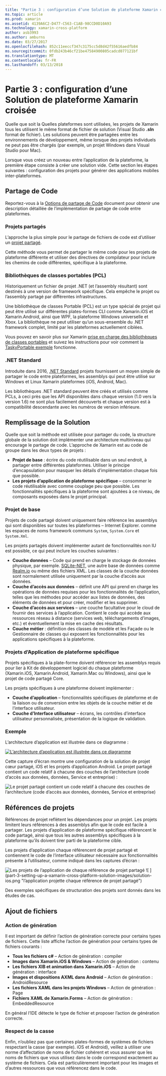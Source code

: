 ```yaml
---
title: "Partie 3 : configuration d’une Solution de plateforme Xamarin croisée"
ms.topic: article
ms.prod: xamarin
ms.assetid: 4139A6C2-D477-C563-C1AB-98CCD0D10A93
ms.technology: xamarin-cross-platform
author: asb3993
ms.author: amburns
ms.date: 03/27/2017
ms.openlocfilehash: 852c11eeccf347c3175cc5d8d42f55616aedfb84
ms.sourcegitcommit: 0fdb243b46cf21be47584900805cadcd077121bf
ms.translationtype: MT
ms.contentlocale: fr-FR
ms.lasthandoff: 03/13/2018
---
```

# <a name="part-3---setting-up-a-xamarin-cross-platform-solution"></a>Partie 3 : configuration d’une Solution de plateforme Xamarin croisée

Quelle que soit la Quelles plateformes sont utilisées, les projets de Xamarin tous les utilisent le même format de fichier de solution (Visual Studio **.sln** format de fichier). Les solutions peuvent être partagées entre les environnements de développement, même lorsque des projets individuels ne peut pas être chargés (par exemple, un projet Windows dans Visual Studio pour Mac).



Lorsque vous créez un nouveau entre l’application de la plateforme, la première étape consiste à créer une solution vide. Cette section les étapes suivantes : configuration des projets pour générer des applications mobiles inter-plateformes.

 <a name="Sharing_Code" />


## <a name="sharing-code"></a>Partage de Code

Reportez-vous à la [Options de partage de Code](~/cross-platform/app-fundamentals/code-sharing.md) document pour obtenir une description détaillée de l’implémentation de partage de code entre plateformes.

 <a name="Shared_Asset_Projects" />


### <a name="shared-projects"></a>Projets partagés

L’approche la plus simple pour le partage de fichiers de code est d’utiliser un [projet partagé](~/cross-platform/app-fundamentals/shared-projects.md).

Cette méthode vous permet de partager le même code pour les projets de plateforme différente et utiliser des directives de compilateur pour inclure les chemins de code différentes, spécifique à la plateforme.

 <a name="Portable_Class_Libraries" />


### <a name="portable-class-libraries-pcl"></a>Bibliothèques de classes portables (PCL)

Historiquement un fichier de projet .NET (et l’assembly résultant) sont destinés à une version de framework spécifique. Cela empêche le projet ou l’assembly partagé par différentes infrastructures.

Une bibliothèque de classes Portable (PCL) est un type spécial de projet qui peut être utilisé sur différentes plates-formes CLI comme Xamarin.iOS et Xamarin.Android, ainsi que WPF, la plateforme Windows universelle et Xbox. La bibliothèque ne peut utiliser qu’un sous-ensemble du .NET framework complet, limité par les plateformes actuellement ciblées.

Vous pouvez en savoir plus sur Xamarin [prise en charge des bibliothèques de classes portables](~/cross-platform/app-fundamentals/pcl.md) et suivez les instructions pour voir comment la [TaskyPortable exemple](https://github.com/xamarin/mobile-samples/tree/master/TaskyPortable) fonctionne.


### <a name="net-standard"></a>.NET Standard

Introduite dans 2016, [.NET Standard](~/cross-platform/app-fundamentals/net-standard.md) projets fournissent un moyen simple de partager le code entre plateformes, les assemblys qui peut être utilisé sur Windows et Linux Xamarin plateformes (iOS, Android, Mac).

Les bibliothèques .NET standard peuvent être créés et utilisés comme PCLs, à ceci près que les API disponibles dans chaque version (1.0 vers la version 1.6) ne sont plus facilement découverts et chaque version est à compatibilité descendante avec les numéros de version inférieure.



 <a name="Populating_the_Solution" />


## <a name="populating-the-solution"></a>Remplissage de la Solution

Quelle que soit la méthode est utilisée pour partager du code, la structure globale de la solution doit implémenter une architecture multiniveau qui encourage le partage de code.
L’approche de Xamarin est au code de groupe dans les deux types de projets :

-   **Projet de base** : écrire du code réutilisable dans un seul endroit, à partager entre différentes plateformes. Utiliser le principe d’encapsulation pour masquer les détails d’implémentation chaque fois que possible.
-   **Les projets d’application de plateforme spécifique** – consommer le code réutilisable avec comme couplage peu que possible. Les fonctionnalités spécifiques à la plateforme sont ajoutées à ce niveau, de composants exposées dans le projet principal.


 <a name="Core_Project" />


### <a name="core-project"></a>Projet de base

Projets de code partagé doivent uniquement faire référence les assemblys qui sont disponibles sur toutes les plateformes – Internet Explorer. comme les espaces de noms framework communs `System`, `System.Core` et `System.Xml`.

Les projets partagés doivent implémenter autant de fonctionnalités non IU est possible, ce qui peut inclure les couches suivantes :

-   **Couche données** – Code qui prend en charge le stockage de données physique, par exemple.  [SQLite-NET](https://github.com/praeclarum/sqlite-net), une autre base de données comme [Realm.io](https://realm.io/products/realm-mobile-database/) ou même des fichiers XML. Les classes de la couche données sont normalement utilisée uniquement par la couche d’accès aux données.
-   **Couche d’accès aux données** – définit une API qui prend en charge les opérations de données requises pour les fonctionnalités de l’application, telles que les méthodes pour accéder aux listes de données, des éléments de données et pour créer, modifier et les supprimer.
-   **Couche d’accès aux services** – une couche facultative pour le cloud de fournir des services à l’application. Contient le code qui accède aux ressources réseau à distance (services web, téléchargements d’images, etc.) et éventuellement la mise en cache des résultats.
-   **Couche métier** : définition des classes de modèle et les Façade ou le Gestionnaire de classes qui exposent les fonctionnalités pour les applications spécifiques à la plateforme.


 <a name="Platform-Specific_Application_Projects" />


### <a name="platform-specific-application-projects"></a>Projets d’Application de plateforme spécifique

Projets spécifiques à la plate-forme doivent référencer les assemblys requis pour lier à Kit de développement logiciel du chaque plateforme (Xamarin.iOS, Xamarin.Android, Xamarin.Mac ou Windows), ainsi que le projet de code partagé Core.

Les projets spécifiques à une plateforme doivent implémenter :

-   **Couche d’application** – fonctionnalités spécifiques de plateforme et de la liaison ou de conversion entre les objets de la couche métier et de l’interface utilisateur.
-   **Couche d’Interface utilisateur** – écrans, les contrôles d’interface utilisateur personnalisée, présentation de la logique de validation.


<a name="Example" />


### <a name="example"></a>Exemple

L’architecture d’application est illustrée dans ce diagramme :

 [ ![](part-3-setting-up-a-xamarin-cross-platform-solution-images/conceptualarchitecture.png "L’architecture d’application est illustrée dans ce diagramme")](part-3-setting-up-a-xamarin-cross-platform-solution-images/conceptualarchitecture.png#lightbox)

Cette capture d’écran montre une configuration de la solution de projet cœur partagé, iOS et les projets d’application Android. Le projet partagé contient un code relatif à chacune des couches de l’architecture (code d’accès aux données, données, Service et entreprise) :

 ![](part-3-setting-up-a-xamarin-cross-platform-solution-images/core-solution-example.png "Le projet partagé contient un code relatif à chacune des couches de l’architecture (code d’accès aux données, données, Service et entreprise)")


 <a name="Project_References" />


## <a name="project-references"></a>Références de projets

Références de projet reflètent les dépendances pour un projet. Les projets limitent leurs références à des assemblys afin que le code est facile à partager.
Les projets d’application de plateforme spécifique référencent le code partagé, ainsi que tous les autres assemblys spécifiques à la plateforme qu’ils doivent tirer parti de la plateforme cible.

Les projets d’application chaque référencent de projet partagé et contiennent le code de l’interface utilisateur nécessaire aux fonctionnalités présente à l’utilisateur, comme indiqué dans les captures d’écran :

![](part-3-setting-up-a-xamarin-cross-platform-solution-images/solution-android.png "Les projets de l’application de chaque référence de projet partagé") ![ ] (part-3-setting-up-a-xamarin-cross-platform-solution-images/solution-ios.png "l’application projette chaque référence de projet partagé")


Des exemples spécifiques de structuration des projets sont donnés dans les études de cas.

 <a name="Adding_Files" />


## <a name="adding-files"></a>Ajout de fichiers

 <a name="Build_Action" />


### <a name="build-action"></a>Action de génération

Il est important de définir l’action de génération correcte pour certains types de fichiers. Cette liste affiche l’action de génération pour certains types de fichiers courants :

-  **Tous les fichiers c#** – Action de génération : compiler
-   **Images dans Xamarin.iOS & Windows** – Action de génération : contenu
-   **Les fichiers XIB et animation dans Xamarin.iOS** – Action de génération : interface
-   **Images et dispositions AXML dans Android** – Action de génération : AndroidResource
-  **Les fichiers XAML dans les projets Windows** – Action de génération : Page
-  **Fichiers XAML de Xamarin.Forms** – Action de génération : EmbeddedResource


En général l’IDE détecte le type de fichier et proposer l’action de génération correcte.

 <a name="Case_Sensitivity" />


### <a name="case-sensitivity"></a>Respect de la casse

Enfin, n’oubliez pas que certaines plates-formes de systèmes de fichiers respectant la casse (par exemple).
iOS et Android), veillez à utiliser une norme d’affectation de noms de fichier cohérent et vous assurer que les noms de fichiers que vous utilisez dans le code correspond exactement au système de fichiers. Cela est particulièrement important pour les images et d’autres ressources que vous référencez dans le code.
